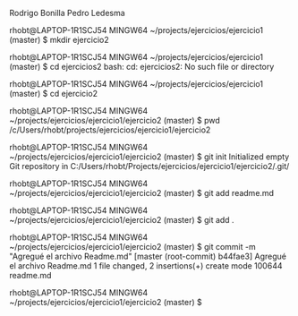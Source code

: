 Rodrigo Bonilla
Pedro Ledesma


rhobt@LAPTOP-1R1SCJ54 MINGW64 ~/projects/ejercicios/ejercicio1 (master)
$ mkdir ejercicio2

rhobt@LAPTOP-1R1SCJ54 MINGW64 ~/projects/ejercicios/ejercicio1 (master)
$ cd ejercicios2
bash: cd: ejercicios2: No such file or directory

rhobt@LAPTOP-1R1SCJ54 MINGW64 ~/projects/ejercicios/ejercicio1 (master)
$ cd ejercicio2

rhobt@LAPTOP-1R1SCJ54 MINGW64 ~/projects/ejercicios/ejercicio1/ejercicio2 (master)
$ pwd
/c/Users/rhobt/projects/ejercicios/ejercicio1/ejercicio2

rhobt@LAPTOP-1R1SCJ54 MINGW64 ~/projects/ejercicios/ejercicio1/ejercicio2 (master)
$ git init
Initialized empty Git repository in C:/Users/rhobt/Projects/ejercicios/ejercicio1/ejercicio2/.git/

rhobt@LAPTOP-1R1SCJ54 MINGW64 ~/projects/ejercicios/ejercicio1/ejercicio2 (master)
$ git add readme.md

rhobt@LAPTOP-1R1SCJ54 MINGW64 ~/projects/ejercicios/ejercicio1/ejercicio2 (master)
$ git add .

rhobt@LAPTOP-1R1SCJ54 MINGW64 ~/projects/ejercicios/ejercicio1/ejercicio2 (master)
$ git commit -m "Agregué el archivo Readme.md"
[master (root-commit) b44fae3] Agregué el archivo Readme.md
 1 file changed, 2 insertions(+)
 create mode 100644 readme.md

rhobt@LAPTOP-1R1SCJ54 MINGW64 ~/projects/ejercicios/ejercicio1/ejercicio2 (master)
$
